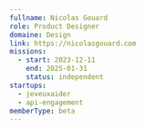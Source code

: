 ```yaml
---
fullname: Nicolas Gouard
role: Product Designer
domaine: Design
link: https://nicolasgouard.com
missions:
  - start: 2023-12-11
    end: 2025-01-31
    status: independent
startups:
  - jeveuxaider
  - api-engagement
memberType: beta
---
```


